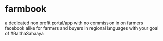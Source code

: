 # farmbook
a dedicated non profit portal/app with no commission in on farmers facebook alike for farmers and buyers in  regional languages with your goal of #RaithaSahaaya  
